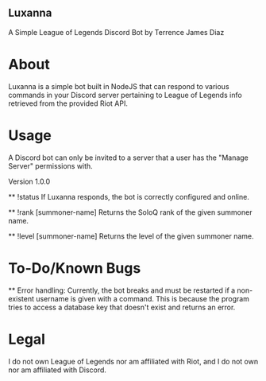 ## Luxanna

A Simple League of Legends Discord Bot
by Terrence James Diaz

# About

Luxanna is a simple bot built in NodeJS that can respond to various commands 
in your Discord server pertaining to League of Legends info retrieved from the
provided Riot API.

# Usage

A Discord bot can only be invited to a server that a user has the "Manage Server"
permissions with. 

Version 1.0.0

** !status
If Luxanna responds, the bot is correctly configured and online.

** !rank [summoner-name]
Returns the SoloQ rank of the given summoner name.

** !level [summoner-name]
Returns the level of the given summoner name.

# To-Do/Known Bugs

** Error handling: Currently, the bot breaks and must be restarted if a non-existent
username is given with a command. This is because the program tries to access a database
key that doesn't exist and returns an error. 

# Legal

I do not own League of Legends nor am affiliated with Riot, and I do not own nor am affiliated with Discord. 
